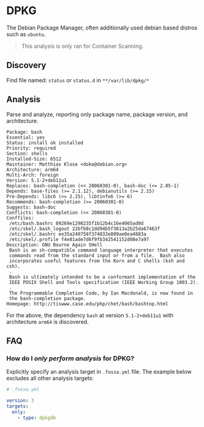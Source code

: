 # DPKG

The Debian Package Manager, often additionally used debian based distros such as `ubuntu`.

> This analysis is only ran for Container Scanning.

## Discovery

Find file named: `status` or `status.d` in `**/var/lib/dpkg/*`

## Analysis

Parse and analyze, reporting only package name, package version, and architecture.

```text
Package: bash
Essential: yes
Status: install ok installed
Priority: required
Section: shells
Installed-Size: 6512
Maintainer: Matthias Klose <doko@debian.org>
Architecture: arm64
Multi-Arch: foreign
Version: 5.1-2+deb11u1
Replaces: bash-completion (<< 20060301-0), bash-doc (<= 2.05-1)
Depends: base-files (>= 2.1.12), debianutils (>= 2.15)
Pre-Depends: libc6 (>= 2.25), libtinfo6 (>= 6)
Recommends: bash-completion (>= 20060301-0)
Suggests: bash-doc
Conflicts: bash-completion (<< 20060301-0)
Conffiles:
 /etc/bash.bashrc 89269e1298235f1b12b4c16e4065ad0d
 /etc/skel/.bash_logout 22bfb8c1dd94b5f3813a2b25da67463f
 /etc/skel/.bashrc ee35a240758f374832e809ae0ea4883a
 /etc/skel/.profile f4e81ade7d6f9fb342541152d08e7a97
Description: GNU Bourne Again SHell
 Bash is an sh-compatible command language interpreter that executes
 commands read from the standard input or from a file.  Bash also
 incorporates useful features from the Korn and C shells (ksh and csh).
 .
 Bash is ultimately intended to be a conformant implementation of the
 IEEE POSIX Shell and Tools specification (IEEE Working Group 1003.2).
 .
 The Programmable Completion Code, by Ian Macdonald, is now found in
 the bash-completion package.
Homepage: http://tiswww.case.edu/php/chet/bash/bashtop.html
```

For the above, the dependency `bash` at version `5.1-2+deb11u1` with architecture `arm64` is discovered.

## FAQ

### How do I *only perform analysis* for DPKG?

Explicitly specify an analysis target in `.fossa.yml` file. The example below excludes all other analysis targets:

```yaml
# .fossa.yml 

version: 3
targets:
  only:
    - type: dpkgdb
```
